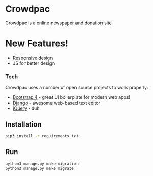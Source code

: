 # Crowdpac

Crowdpac is a online newspaper and donation site

# New Features!

  - Responsive design
  - JS for better design



### Tech

Crowdpac uses a number of open source projects to work properly:


* [Bootstrap 4](https://getbootstrap.com/) - great UI boilerplate for modern web apps!
* [Django](https://www.djangoproject.com/) - awesome web-based text editor
* [jQuery](https://jquery.com/) - duh

## Installation
```bash
pip3 install -r requirements.txt
```

## Run
```bash
python3 manage.py make migration
python3 manage.py make migrate
```
